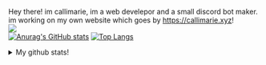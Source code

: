 Hey there! im callimarie, im a web develepor and a small discord bot maker. im working on my own website which goes by https://callimarie.xyz!
<br>
[![](https://discord.c99.nl/widget/theme-4/894794517079793704.png)](https://discord.gg/TXF3hBj)
<br>
[![Anurag's GitHub stats](https://github-readme-stats.vercel.app/api?username=callimarieyt)](https://github.com/callimarieyt)
[![Top Langs](https://github-readme-stats.vercel.app/api/top-langs/?username=callimarieyt&layout=compact)](https://github.com/callimarieyt)


<details>
  <summary>My github stats!</summary>
  [![Anurag's GitHub stats](https://github-readme-stats.vercel.app/api?username=callimarieyt)](https://github.com/callimarieyt)
 
